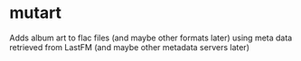 mutart
======

Adds album art to flac files (and maybe other formats later) using meta data retrieved from LastFM (and maybe other metadata servers later)